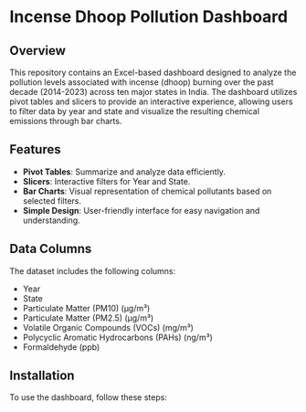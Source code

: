 # Incense Dhoop Pollution Dashboard

## Overview

This repository contains an Excel-based dashboard designed to analyze the pollution levels associated with incense (dhoop) burning over the past decade (2014-2023) across ten major states in India. The dashboard utilizes pivot tables and slicers to provide an interactive experience, allowing users to filter data by year and state and visualize the resulting chemical emissions through bar charts.

## Features

- **Pivot Tables**: Summarize and analyze data efficiently.
- **Slicers**: Interactive filters for Year and State.
- **Bar Charts**: Visual representation of chemical pollutants based on selected filters.
- **Simple Design**: User-friendly interface for easy navigation and understanding.

## Data Columns

The dataset includes the following columns:
- Year
- State
- Particulate Matter (PM10) (μg/m³)
- Particulate Matter (PM2.5) (μg/m³)
- Volatile Organic Compounds (VOCs) (mg/m³)
- Polycyclic Aromatic Hydrocarbons (PAHs) (ng/m³)
- Formaldehyde (ppb)

## Installation

To use the dashboard, follow these steps:

